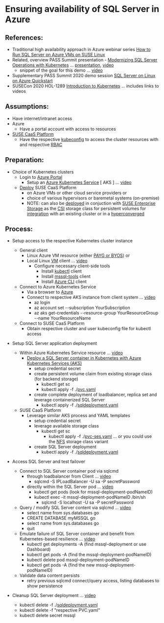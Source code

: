 # Ensuring availability of SQL Server in Azure

## References:

* Traditional high availability approach in Azure webinar series [How to Run SQL Server on Azure VMs on SUSE Linux](https://webinars.dev/microsoft/azure-webinar-series-how-run-sql-server-azure-vms-suse-linux/)
* Related, overview PASS Summit presentation - [Modernizing SQL Server Operations with Kubernetes](https://virtual.passsummit.com/fsPopupEmbed.asp?Mode=presInfo&PresentationID=798356&embedded=true) ... [presentation](../Session-Modernizing_SQL_Server_Operations_with_Kubernetes/Modernizing_SQL_Server_Operations_with_Kubernetes.pdf), [video](../Session-Modernizing_SQL_Server_Operations_with_Kubernetes/videos/Modernizing_SQL_Server_Operations_with_Kubernetes.mp4)
  - snippet of the goal for this demo ... [video](../Session-Modernizing_SQL_Server_Operations_with_Kubernetes/videos/SQLServer_K8s_failover.mp4)
* Supplementary PASS Summit 2020 demo session [SQL Server on Linux on Azure Quickstart](https://teams.microsoft.com/l/meetup-join/19%3ameeting_ODE5M2UyY2MtZDMxZS00MTNkLWE1ZDItNzUyNDI4OWJlY2E1%40thread.v2/0?context=%7b%22Tid%22%3a%22f7a17af6-1c5c-4a36-aa8b-f5be247aa4ba%22%2c%22Oid%22%3a%227e47b779-9638-4f49-b6ba-be9fda179168%22%2c%22IsBroadcastMeeting%22%3atrue%7d)
* SUSECon 2020 HOL-1289 [Introduction to Kubernetes](https://github.com/bwgartner/suse-doc/blob/master/SUSECon/2020/HOL-1289/pdf/lab-guide.pdf) ... includes links to videos

## Assumptions:

* Have internet/intranet access
* Azure
  - Have a portal account with access to resources
* [SUSE CaaS Platform](https://www.suse.com/products/caas-platform/)
  - Have the respective [kubeconfig](https://kubernetes.io/docs/concepts/configuration/organize-cluster-access-kubeconfig/) to access the cluster resources with and respective [RBAC](https://kubernetes.io/docs/reference/access-authn-authz/rbac/)

## Preparation:

* Choice of Kubernetes clusters
  - Login to [Azure Portal](https://portal.azure.com/)
    - Setup an [Azure Kubernetes Service](https://docs.microsoft.com/en-us/azure/aks/kubernetes-walkthrough-portal) [ AKS ] ... [video](./videos/AKS_Setup.mp4)
  - [Deploy](https://documentation.suse.com/suse-caasp/4.5/single-html/caasp-deployment/) SUSE CaaS Platform
    - on Azure VMs or other cloud service providers or
    - choice of various hypervisors or baremetal systems (on-premise)
    - NOTE: can also be [deployed](https://documentation.suse.com/ses/7/) in conjuction with [SUSE Enterprise Storage](https://www.suse.com/products/suse-enterprise-storage/) as the [CSI](https://kubernetes-csi.github.io/docs/) storage class for persistent volumes for [integration](https://documentation.suse.com/suse-caasp/4.5/single-html/caasp-admin/#ses-integration) with an existing cluster or in a [hyperconverged](https://documentation.suse.com/ses/7/single-html/ses-rook/#book-storage-rook)

## Process:

* Setup access to the respective Kubernetes cluster instance
  - General client
    - Linux Azure VM resource (either [PAYG or BYOS](https://azure.microsoft.com/en-us/overview/linux-on-azure/suse/)) or
    - Local Linux [VM](https://susedefines.suse.com/definition/jeos-just-enough-operating-system/) client ... [video](./videos/Setup_client.mp4)
      - Configure necessary client-side tools
        - Install [kubectl](https://kubernetes.io/docs/reference/kubectl/overview/) client
        - Install [mssql-tools](https://docs.microsoft.com/en-us/sql/linux/sql-server-linux-setup-tools?view=sql-server-ver15#SLES) client
        - Install [Azure CLI](https://docs.microsoft.com/en-us/cli/azure/install-azure-cli-zypper) client
  - Connect to Azure Kubernetes Service
    - Via a browser to [Azure](https://portal.azure.com/)
    - Connect to respective AKS instance from client system ... [video](./videos/AKS_Connect.mp4)
      - az login
      - az account set --subscription YourSubscription
      - az aks get-credentials --resource-group YourResourceGroup --name YourResourceName
  - Connect to SUSE CaaS Platform
    - Obtain respective cluster and user kubeconfig file for kubectl access

* Setup SQL Server application deployment
  - Within Azure Kubernetes Service resource ... [video](./videos/AKS_SQLServer.mp4)
    - [Deploy a SQL Server container in Kubernetes with Azure Kubernetes Services (AKS)](https://docs.microsoft.com/en-us/sql/linux/tutorial-sql-server-containers-kubernetes?view=sql-server-ver15)
      - setup credential secret
      - create persistent volume claim from existing storage class (for backend storage)
        - kubectl get sc
        - kubectl apply -f ./[pvc.yaml](./pvc.yaml)
      - create complete deployment of loadbalancer, replica set and leverage containerized SQL Server
        - kubectl apply -f ./[sqldeployment.yaml](./sqldeployment.yaml)
  - SUSE CaaS Platform
    - Leverage similar AKS process and YAML templates
      - setup credential secret
      - leverage available storage class
        - kubectl get sc 
          - kubectl apply -f ./[pvc-ses.yaml](./pvc-ses.yaml) ... or you could use the [NFS](./pvc-nfs.yaml) storage class variant
      - create SQL Server deployment
        - kubectl apply -f ./[sqldeployment.yaml](./sqldeployment.yaml)

* Access SQL Server and test failover
  - Connect to SQL Server container pod via sqlcmd
    - through loadbalancer from Client ... [video](./videos/Client_sqlcmd.mp4)
      - sqlcmd -S IPLoadBalancer -U sa -P secretPassword
    - directly within the SQL Server pod ... [video](./videos/Pod_sqlcmd.mp4)
      - kubectl get pods (look for mssql-deployment-podNameID)
      - kubectl exec -it mssql-deployment-podNameID /bin/sh
        - sqlcmd -S localhost -U sa -P secretPassword
  - Query / modify SQL Server content via sqlcmd ... [video](./videos/Query_sqlcmd.mp4)
    - select name from sys.databases
      go
    - CREATE DATABASE myMSSQL
      go
    - select name from sys.databases
      go
    - quit
  - Emulate failure of SQL Server container and benefit from Kubernetes-based resilience ... [video](./videos/Emulate_Failover.mp4)
    - kubectl get deployments -A (find mssql-deployment or use Dashboard)
    - kubectl get pods -A (find the mssql-deployment-podNameID)
    - kubectl delete pod mssql-deployment-podNameID
    - kubectl get pods -A (find the new mssql-deployment-podNameID)
  - Validate data content persists
    - retry previous sqlcmd connect/query access, listing databases to show persistence

* Cleanup SQL Server deployment ... [video](./videos/Cleanup.mp4)
  - kubectl delete -f ./[sqldeployment.yaml](./sqldeployment.yaml)
  - kubectl delete -f "respective PVC.yaml"
  - kubectl delete secret mssql
